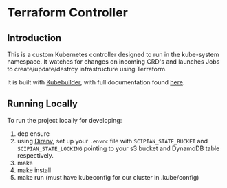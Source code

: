 Terraform Controller
====================

Introduction
------------

This is a custom Kubernetes controller designed to run in the kube-system 
namespace. It watches for changes on incoming CRD's and launches Jobs to 
create/update/destroy infrastructure using Terraform.

It is built with [Kubebuilder][kubebuilder], with full documentation found 
[here][kubebuilder-book].

[kubebuilder]: https://github.com/kubernetes-sigs/kubebuilder
[kubebuilder-book]: https://book.kubebuilder.io/

Running Locally
---------------

To run the project locally for developing:

1. dep ensure
1. using [Direnv][direnv], set up your `.envrc` file with `SCIPIAN_STATE_BUCKET`
and `SCIPIAN_STATE_LOCKING` pointing to your s3 bucket and DynamoDB table
respectively.
1. make
1. make install
1. make run (must have kubeconfig for our cluster in .kube/config)

[direnv]: https://direnv.net/
